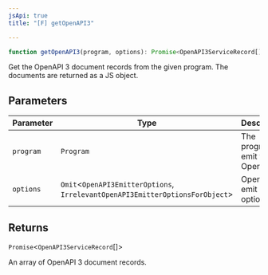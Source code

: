 ```yaml
---
jsApi: true
title: "[F] getOpenAPI3"

---
```

```ts
function getOpenAPI3(program, options): Promise<OpenAPI3ServiceRecord[]>
```

Get the OpenAPI 3 document records from the given program. The documents are
returned as a JS object.

## Parameters

| Parameter | Type | Description |
| ------ | ------ | ------ |
| `program` | `Program` | The program to emit to OpenAPI 3 |
| `options` | `Omit`<`OpenAPI3EmitterOptions`, `IrrelevantOpenAPI3EmitterOptionsForObject`\> | OpenAPI 3 emit options |

## Returns

`Promise`<`OpenAPI3ServiceRecord`[]\>

An array of OpenAPI 3 document records.
